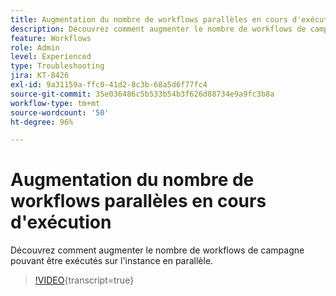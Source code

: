 ```yaml
---
title: Augmentation du nombre de workflows parallèles en cours d'exécution
description: Découvrez comment augmenter le nombre de workflows de campagne pouvant être exécutés sur l'instance en parallèle.
feature: Workflows
role: Admin
level: Experienced
type: Troubleshooting
jira: KT-8426
exl-id: 9a31159a-ffc0-41d2-8c3b-68a5d6f77fc4
source-git-commit: 35e036486c5b533b54b3f626d88734e9a9fc3b8a
workflow-type: tm+mt
source-wordcount: '50'
ht-degree: 96%

---
```


# Augmentation du nombre de workflows parallèles en cours d&#39;exécution

Découvrez comment augmenter le nombre de workflows de campagne pouvant être exécutés sur l&#39;instance en parallèle.

>[!VIDEO](https://video.tv.adobe.com/v/335982?quality=12&learn=on){transcript=true}
